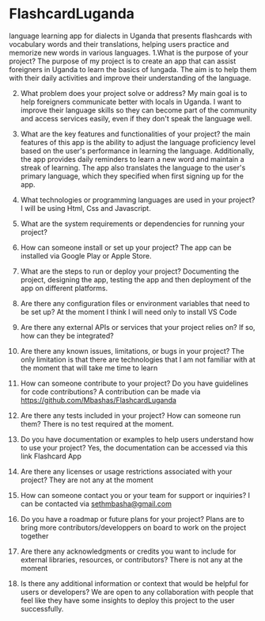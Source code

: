 # FlashcardLuganda
language learning app for dialects in Uganda that presents flashcards with vocabulary words and their translations, helping users practice and memorize new words in various languages.
1.What is the purpose of your project?
The purpose of my project is to create an app that can assist foreigners in Uganda to learn the basics of lungada. The aim is to help them with their daily activities and improve their understanding of the language. 

2. What problem does your project solve or address?
My main goal is to help foreigners communicate better with locals in Uganda. I want to improve their language skills so they can become part of the community and access services easily, even if they don't speak the language well.

3. What are the key features and functionalities of your project?
the main features of this app is the ability to adjust the language proficiency level based on the user's performance in learning the language. Additionally, the app provides daily reminders to learn a new word and maintain a streak of learning. The app also translates the language to the user's primary language, which they specified when first signing up for the app.

4. What technologies or programming languages are used in your project?
I will be using Html, Css and Javascript.

5. What are the system requirements or dependencies for running your project?

6. How can someone install or set up your project?
The app can be installed via Google Play or Apple Store.

7. What are the steps to run or deploy your project?
Documenting the project, designing the app, testing the app and then deployment of the app on different platforms.

8. Are there any configuration files or environment variables that need to be set up?
At the moment I think I will need only to install VS Code

9. Are there any external APIs or services that your project relies on? If so, how can they be integrated?


10. Are there any known issues, limitations, or bugs in your project?
The only limitation is that there are technologies that I am not familiar with at the moment that will take me time to learn

11. How can someone contribute to your project? Do you have guidelines for code contributions?
A contribution can be made via https://github.com/Mbashas/FlashcardLuganda

12. Are there any tests included in your project? How can someone run them?
There is no test required at the moment.

13. Do you have documentation or examples to help users understand how to use your project?
Yes, the documentation can be accessed via this link Flashcard App
14. Are there any licenses or usage restrictions associated with your project?
They are not any at the moment

15. How can someone contact you or your team for support or inquiries?
I can be contacted via sethmbasha@gmail.com

16. Do you have a roadmap or future plans for your project?
Plans are to bring more contributors/developpers on board to work on the project together

17. Are there any acknowledgments or credits you want to include for external libraries, resources, or contributors? There is not any at the moment

18. Is there any additional information or context that would be helpful for users or developers? We are open to any collaboration with people that feel like they have some insights to deploy this project to the user successfully.

